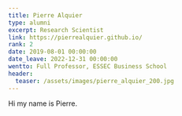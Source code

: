 ```yaml
---
title: Pierre Alquier
type: alumni
excerpt: Research Scientist
link: https://pierrealquier.github.io/
rank: 2
date: 2019-08-01 00:00:00
date_leave: 2022-12-31 00:00:00
wentto: Full Professor, ESSEC Business School
header:
  teaser: /assets/images/pierre_alquier_200.jpg
---
```


Hi my name is Pierre.
